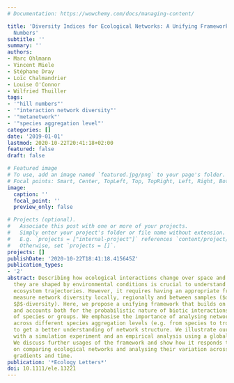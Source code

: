 ```yaml
---
# Documentation: https://wowchemy.com/docs/managing-content/

title: 'Diversity Indices for Ecological Networks: A Unifying Framework Using Hill
  Numbers'
subtitle: ''
summary: ''
authors:
- Marc Ohlmann
- Vincent Miele
- Stéphane Dray
- Loïc Chalmandrier
- Louise O'Connor
- Wilfried Thuiller
tags:
- '"hill numbers"'
- '"interaction network diversity"'
- '"metanetwork"'
- '"species aggregation level"'
categories: []
date: '2019-01-01'
lastmod: 2020-10-22T20:41:18+02:00
featured: false
draft: false

# Featured image
# To use, add an image named `featured.jpg/png` to your page's folder.
# Focal points: Smart, Center, TopLeft, Top, TopRight, Left, Right, BottomLeft, Bottom, BottomRight.
image:
  caption: ''
  focal_point: ''
  preview_only: false

# Projects (optional).
#   Associate this post with one or more of your projects.
#   Simply enter your project's folder or file name without extension.
#   E.g. `projects = ["internal-project"]` references `content/project/deep-learning/index.md`.
#   Otherwise, set `projects = []`.
projects: []
publishDate: '2020-10-22T18:41:18.415645Z'
publication_types:
- '2'
abstract: Describing how ecological interactions change over space and time and how
  they are shaped by environmental conditions is crucial to understand and predict
  ecosystem trajectories. However, it requires having an appropriate framework to
  measure network diversity locally, regionally and between samples ($α$-, $γ$- and
  $β$-diversity). Here, we propose a unifying framework that builds on Hill numbers
  and accounts both for the probabilistic nature of biotic interactions and the abundances
  of species or groups. We emphasise the importance of analysing network diversity
  across different species aggregation levels (e.g. from species to trophic groups)
  to get a better understanding of network structure. We illustrate our framework
  with a simulation experiment and an empirical analysis using a global food-web database.
  We discuss further usages of the framework and show how it responds to recent calls
  on comparing ecological networks and analysing their variation across environmental
  gradients and time.
publication: '*Ecology Letters*'
doi: 10.1111/ele.13221
---
```

